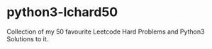 # python3-lchard50
Collection of my 50 favourite Leetcode Hard Problems and Python3 Solutions to it.
